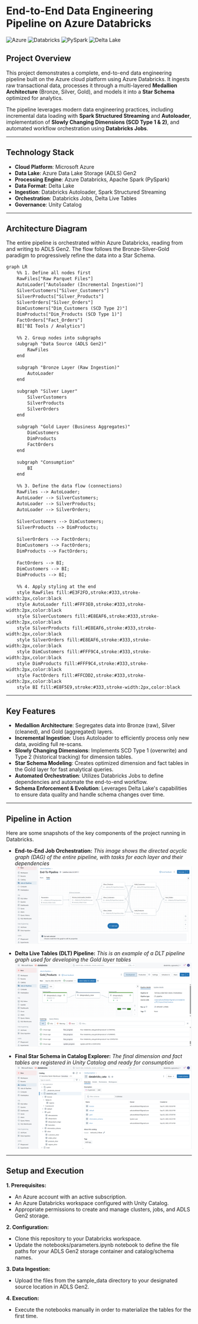 # End-to-End Data Engineering Pipeline on Azure Databricks

![Azure](https://img.shields.io/badge/Azure-0078D4?style=for-the-badge&logo=microsoftazure&logoColor=white)
![Databricks](https://img.shields.io/badge/Databricks-FF3621?style=for-the-badge&logo=databricks&logoColor=white)
![PySpark](https://img.shields.io/badge/PySpark-E25A1C?style=for-the-badge&logo=apache-spark&logoColor=white)
![Delta Lake](https://img.shields.io/badge/Delta_Lake-004B5E?style=for-the-badge&logo=linux-foundation&logoColor=white)

## Project Overview

This project demonstrates a complete, end-to-end data engineering pipeline built on the Azure cloud platform using Azure Databricks. It ingests raw transactional data, processes it through a multi-layered **Medallion Architecture** (Bronze, Silver, Gold), and models it into a **Star Schema** optimized for analytics.

The pipeline leverages modern data engineering practices, including incremental data loading with **Spark Structured Streaming** and **Autoloader**, implementation of **Slowly Changing Dimensions (SCD Type 1 & 2)**, and automated workflow orchestration using **Databricks Jobs**.

---

## Technology Stack

* **Cloud Platform**: Microsoft Azure
* **Data Lake**: Azure Data Lake Storage (ADLS) Gen2
* **Processing Engine**: Azure Databricks, Apache Spark (PySpark)
* **Data Format**: Delta Lake
* **Ingestion**: Databricks Autoloader, Spark Structured Streaming
* **Orchestration**: Databricks Jobs, Delta Live Tables
* **Governance**: Unity Catalog

---

## Architecture Diagram

The entire pipeline is orchestrated within Azure Databricks, reading from and writing to ADLS Gen2. The flow follows the Bronze-Silver-Gold paradigm to progressively refine the data into a Star Schema.

```mermaid
graph LR
    %% 1. Define all nodes first
    RawFiles["Raw Parquet Files"]
    AutoLoader["Autoloader (Incremental Ingestion)"]
    SilverCustomers["Silver_Customers"]
    SilverProducts["Silver_Products"]
    SilverOrders["Silver_Orders"]
    DimCustomers["Dim_Customers (SCD Type 2)"]
    DimProducts["Dim_Products (SCD Type 1)"]
    FactOrders["Fact_Orders"]
    BI["BI Tools / Analytics"]

    %% 2. Group nodes into subgraphs
    subgraph "Data Source (ADLS Gen2)"
        RawFiles
    end

    subgraph "Bronze Layer (Raw Ingestion)"
        AutoLoader
    end

    subgraph "Silver Layer"
        SilverCustomers
        SilverProducts
        SilverOrders
    end

    subgraph "Gold Layer (Business Aggregates)"
        DimCustomers
        DimProducts
        FactOrders
    end
    
    subgraph "Consumption"
        BI
    end

    %% 3. Define the data flow (connections)
    RawFiles --> AutoLoader;
    AutoLoader --> SilverCustomers;
    AutoLoader --> SilverProducts;
    AutoLoader --> SilverOrders;
    
    SilverCustomers --> DimCustomers;
    SilverProducts --> DimProducts;
    
    SilverOrders --> FactOrders;
    DimCustomers --> FactOrders;
    DimProducts --> FactOrders;
    
    FactOrders --> BI;
    DimCustomers --> BI;
    DimProducts --> BI;

    %% 4. Apply styling at the end
    style RawFiles fill:#E3F2FD,stroke:#333,stroke-width:2px,color:black
    style AutoLoader fill:#FFF3E0,stroke:#333,stroke-width:2px,color:black
    style SilverCustomers fill:#E8EAF6,stroke:#333,stroke-width:2px,color:black
    style SilverProducts fill:#E8EAF6,stroke:#333,stroke-width:2px,color:black
    style SilverOrders fill:#E8EAF6,stroke:#333,stroke-width:2px,color:black
    style DimCustomers fill:#FFF9C4,stroke:#333,stroke-width:2px,color:black
    style DimProducts fill:#FFF9C4,stroke:#333,stroke-width:2px,color:black
    style FactOrders fill:#FFCDD2,stroke:#333,stroke-width:2px,color:black
    style BI fill:#E8F5E9,stroke:#333,stroke-width:2px,color:black
```
---

## Key Features

* **Medallion Architecture**: Segregates data into Bronze (raw), Silver (cleaned), and Gold (aggregated) layers.
* **Incremental Ingestion**: Uses Autoloader to efficiently process only new data, avoiding full re-scans.
* **Slowly Changing Dimensions**: Implements SCD Type 1 (overwrite) and Type 2 (historical tracking) for dimension tables.
* **Star Schema Modeling**: Creates optimized dimension and fact tables in the Gold layer for fast analytical queries.
* **Automated Orchestration**: Utilizes Databricks Jobs to define dependencies and automate the end-to-end workflow.
* **Schema Enforcement & Evolution**: Leverages Delta Lake's capabilities to ensure data quality and handle schema changes over time.

---

## Pipeline in Action

Here are some snapshots of the key components of the project running in Databricks.

* **End-to-End Job Orchestration:**
*This image shows the directed acyclic graph (DAG) of the entire pipeline, with tasks for each layer and their dependencies*
![Databricks Job Workflow](./assets/databricks_job_dag.png)

* **Delta Live Tables (DLT) Pipeline:**
*This is an example of a DLT pipeline graph used for developing the Gold layer tables*
![DLT Pipeline](./assets/dlt_pipeline_graph.png)

* **Final Star Schema in Catalog Explorer:**
*The final dimension and fact tables are registered in Unity Catalog and ready for consumption*
![Final Gold Tables](./assets/catalog_explorer_gold_tables.png)

---

## Setup and Execution
**1. Prerequisites:**

* An Azure account with an active subscription.
* An Azure Databricks workspace configured with Unity Catalog.
* Appropriate permissions to create and manage clusters, jobs, and ADLS Gen2 storage.

**2. Configuration:**

* Clone this repository to your Databricks workspace.
* Update the notebooks/parameters.ipynb notebook to define the file paths for your ADLS Gen2 storage container and catalog/schema names.

**3. Data Ingestion:**

* Upload the files from the sample_data directory to your designated source location in ADLS Gen2.

**4. Execution:**

* Execute the notebooks manually in order to materialize the tables for the first time.
